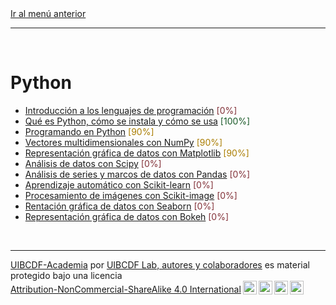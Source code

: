 <div style='text-align: left;'> <a href="../README.md#Python">Ir al menú anterior</a> </div>

-----

<br>

# Python

- [Introducción a los lenguajes de programación](Lenguajes/Lenguajes.md) <span style="color:#823138">[0%]</span>
- [Qué es Python, cómo se instala y cómo se usa](Python/Python.md) <span style="color:#185927">[100%]</span>
- [Programando en Python](Programando/Programando.ipynb) <span style="color:#aa7d00">[90%]</span>
- [Vectores multidimensionales con NumPy](NumPy/NumPy.ipynb) <span style="color:#aa7d00">[90%]</span>
- [Representación gráfica de datos con Matplotlib](Matplotlib/Matplotlib.ipynb) <span style="color:#aa7d00">[90%]</span>
- [Análisis de datos con Scipy](Scipy/Scipy.ipynb) <span style="color:#823138">[0%]</span>
- [Análisis de series y marcos de datos con Pandas](Pandas/Pandas.ipynb) <span style="color:#823138">[0%]</span>
- [Aprendizaje automático con Scikit-learn](Scikit-learn/Scikit-learn.ipynb) <span style="color:#823138">[0%]</span>
- [Procesamiento de imágenes con Scikit-image](Scikit-image/Scikit-image.ipynb) <span style="color:#823138">[0%]</span>
- [Rentación gráfica de datos con Seaborn](Seaborn/Seaborn.ipynb) <span style="color:#823138">[0%]</span>
- [Representación gráfica de datos con Bokeh](Bokeh/Bokeh.ipynb) <span style="color:#823138">[0%]</span>


<br>

-------
<p xmlns:cc="http://creativecommons.org/ns#" xmlns:dct="http://purl.org/dc/terms/"><a property="dct:title" rel="cc:attributionURL" href="https://github.com/uibcdf/Academia">UIBCDF-Academia</a> por <a rel="cc:attributionURL dct:creator" property="cc:attributionName" href="https://github.com/uibcdf/Academia/graphs/contributors">UIBCDF Lab, autores y colaboradores</a> es material protegido bajo una licencia <a href="http://creativecommons.org/licenses/by-nc-sa/4.0/deed.es?ref=chooser-v1" target="_blank" rel="license noopener noreferrer" style="display:inline-block;">Attribution-NonCommercial-ShareAlike 4.0 International<img style="height:22px!important;margin-left:3px;vertical-align:text-bottom;" src="https://mirrors.creativecommons.org/presskit/icons/cc.svg?ref=chooser-v1"><img style="height:22px!important;margin-left:3px;vertical-align:text-bottom;" src="https://mirrors.creativecommons.org/presskit/icons/by.svg?ref=chooser-v1"><img style="height:22px!important;margin-left:3px;vertical-align:text-bottom;" src="https://mirrors.creativecommons.org/presskit/icons/nc.svg?ref=chooser-v1"><img style="height:22px!important;margin-left:3px;vertical-align:text-bottom;" src="https://mirrors.creativecommons.org/presskit/icons/sa.svg?ref=chooser-v1"></a></p>

